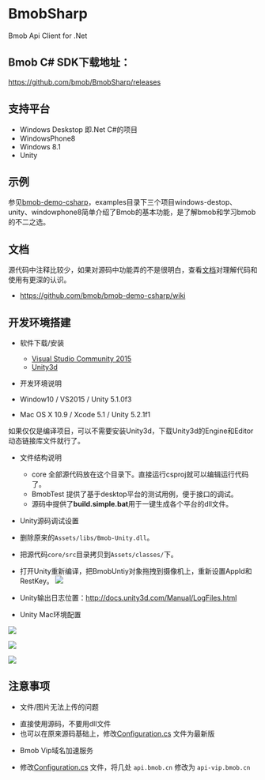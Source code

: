 # BmobSharp

Bmob Api Client for .Net

## Bmob C# SDK下载地址：

<https://github.com/bmob/BmobSharp/releases>

## 支持平台

* Windows Deskstop 即.Net C#的项目
* WindowsPhone8
* Windows 8.1
* Unity

## 示例

参见[bmob-demo-csharp](https://github.com/bmob/bmob-demo-csharp)，examples目录下三个项目windows-destop、unity、windowphone8简单介绍了Bmob的基本功能，是了解bmob和学习bmob的不二之选。

## 文档

源代码中注释比较少，如果对源码中功能弄的不是很明白，查看[文档](https://github.com/bmob/bmob-demo-csharp/wiki)对理解代码和使用有更深的认识。

* <https://github.com/bmob/bmob-demo-csharp/wiki>

## 开发环境搭建

* 软件下载/安装

  * [Visual Studio Community 2015](https://www.visualstudio.com/zh-cn/visual-studio-homepage-vs.aspx)
  * [Unity3d](http://unity3d.com/cn/get-unity/download?ref=personal)

* 开发环境说明

 * Window10 / VS2015 / Unity 5.1.0f3
 * Mac OS X 10.9 / Xcode 5.1 / Unity 5.2.1f1

如果仅仅是编译项目，可以不需要安装Unity3d，下载Unity3d的Engine和Editor动态链接库文件就行了。


* 文件结构说明

  * core 全部源代码放在这个目录下。直接运行csproj就可以编辑运行代码了。
  * BmobTest 提供了基于desktop平台的测试用例，便于接口的调试。
  * 源码中提供了**build.simple.bat**用于一键生成各个平台的dll文件。
  
* Unity源码调试设置

 * 删除原来的`Assets/libs/Bmob-Unity.dll`。
 * 把源代码`core/src`目录拷贝到`Assets/classes/`下。
 * 打开Unity重新编译，把BmobUntiy对象拖拽到摄像机上，重新设置AppId和RestKey。
 ![](https://cloud.githubusercontent.com/assets/667902/10300818/2742146a-6c2e-11e5-8367-b2304abfc2dd.jpg)

* Unity输出日志位置：<http://docs.unity3d.com/Manual/LogFiles.html>

* Unity Mac环境配置

 ![](https://raw.githubusercontent.com/bmob/bmob-demo-csharp/master/images/unity-ios-simulator.png)
 
 ![](https://cloud.githubusercontent.com/assets/667902/10384088/a2ff6304-6e69-11e5-8f2e-3221e8ac7851.png)
 
 ![](https://cloud.githubusercontent.com/assets/667902/10384074/637611a6-6e69-11e5-9406-a68414742547.png)

## 注意事项

* 文件/图片无法上传的问题

- 直接使用源码，不要用dll文件  
- 也可以在原来源码基础上，修改[Configuration.cs](`https://github.com/bmob/BmobSharp/blob/master/core/src/config/Configuration.cs`) 文件为最新版


* Bmob Vip域名加速服务

- 修改[Configuration.cs](`https://github.com/bmob/BmobSharp/blob/master/core/src/config/Configuration.cs`) 文件，将几处 `api.bmob.cn` 修改为 `api-vip.bmob.cn`

